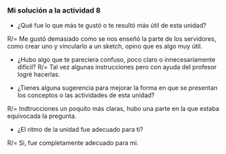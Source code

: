 ### Mi solución a la actividad 8

<!-- Feedback
:::note[🎯 Enunciado] Tu opinión es valiosa para mejorar este curso. Por favor, comparte tus comentarios sobre esta unidad. :::

:::caution[🧐✍️ Comparte tu opinión]

¿Qué fue lo que más te gustó o te resultó más útil de esta unidad?

¿Hubo algo que te pareciera confuso, poco claro o innecesariamente difícil?

¿Tienes alguna sugerencia para mejorar la forma en que se presentan los conceptos o las actividades de esta unidad?

¿El ritmo de la unidad fue adecuado para ti? :::

:::caution[📤 Entrega] Escribe tus comentarios y sugerencias en tu bitácora. :::-->

- ¿Qué fue lo que más te gustó o te resultó más útil de esta unidad?

R/= Me gustó demasiado como se nos enseñó la parte de los servidores, como crear uno y vincularlo a un sketch, opino que es algo muy útil.

- ¿Hubo algo que te pareciera confuso, poco claro o innecesariamente difícil?
R/= Tal vez algunas instrucciones pero con ayuda del profesor logré hacerlas.

- ¿Tienes alguna sugerencia para mejorar la forma en que se presentan los conceptos o las actividades de esta unidad?

R/= Indtrucciones un poquito más claras, hubo una parte en la que estaba equivocada la pregunta.

- ¿El ritmo de la unidad fue adecuado para ti?

R/= Si, fue completamente adecuado para mi.
